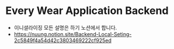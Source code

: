 # Every Wear Application Backend

- 이니셜라이징 모든 설명은 하기 노션에서 합니다.
- https://nuung.notion.site/Backend-Local-Seting-2c5849f4a54d42c3803469222cf925ed